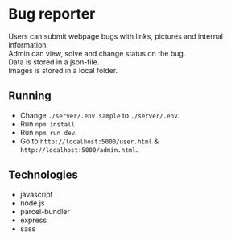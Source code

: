 # Bug reporter
Users can submit webpage bugs with links, pictures and internal information.<br/>
Admin can view, solve and change status on the bug.<br/>
Data is stored in a json-file.<br/>
Images is stored in a local folder.

## Running
- Change `./server/.env.sample` to `./server/.env`.
- Run `npm install`.
- Run `npm run dev`.
- Go to `http://localhost:5000/user.html` & `http://localhost:5000/admin.html`.

## Technologies
* javascript
* node.js
* parcel-bundler
* express
* sass
